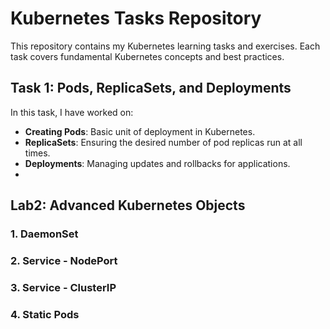 # Kubernetes Tasks Repository  

This repository contains my Kubernetes learning tasks and exercises. Each task covers fundamental Kubernetes concepts and best practices.  

## Task 1: Pods, ReplicaSets, and Deployments  

In this task, I have worked on:  
- **Creating Pods**: Basic unit of deployment in Kubernetes.  
- **ReplicaSets**: Ensuring the desired number of pod replicas run at all times.  
- **Deployments**: Managing updates and rollbacks for applications.
- 
## Lab2: Advanced Kubernetes Objects

### 1. DaemonSet  
### 2. Service - NodePort  
### 3. Service - ClusterIP  
### 4. Static Pods  
